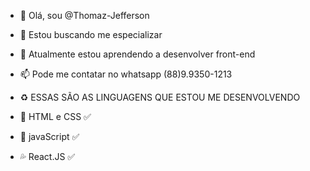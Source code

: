 - 👋 Olá, sou @Thomaz-Jefferson
- 👀 Estou buscando me especializar
- 🌱 Atualmente estou aprendendo a desenvolver front-end
- 📫 Pode me contatar no whatsapp (88)9.9350-1213

- ♻ ESSAS SÃO AS LINGUAGENS QUE ESTOU ME DESENVOLVENDO

- 💙 HTML e CSS  ✅
- 💖 javaScript  ✅
- 💦 React.JS    ✅
<!---
Thomaz-Jefferson/Thomaz-Jefferson is a ✨ special ✨ repository because its `README.md` (this file) appears on your GitHub profile.
You can click the Preview link to take a look at your changes.
--->
